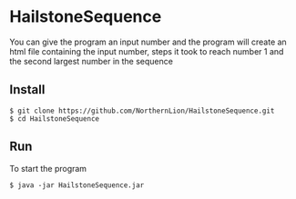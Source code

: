 # HailstoneSequence

You can give the program an input number and the program will create an html file containing the input number, steps it took to reach number 1 and the second largest number in the sequence

## Install

```
$ git clone https://github.com/NorthernLion/HailstoneSequence.git
$ cd HailstoneSequence

```

## Run

To start the program 

```
$ java -jar HailstoneSequence.jar
```


